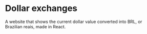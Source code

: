 # Dollar exchanges

A website that shows the current dollar value converted into BRL, or Brazilian reais, made in React.
